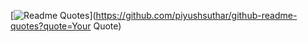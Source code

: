 [![Readme Quotes](https://quotes-github-readme.vercel.app/api?type=horizontal&theme=dracula)](https://github.com/piyushsuthar/github-readme-quotes?quote=Your Quote)
